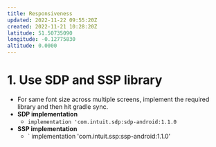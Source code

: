 ```yaml
---
title: Responsiveness
updated: 2022-11-22 09:55:20Z
created: 2022-11-21 10:28:20Z
latitude: 51.50735090
longitude: -0.12775830
altitude: 0.0000
---
```


# 1. Use SDP and SSP library
- For same font size across multiple screens, implement the required library and then hit gradle sync.
- **SDP implementation**
	- `implementation 'com.intuit.sdp:sdp-android:1.1.0`
- **SSP implementation**
	- `
  implementation 'com.intuit.ssp:ssp-android:1.1.0'